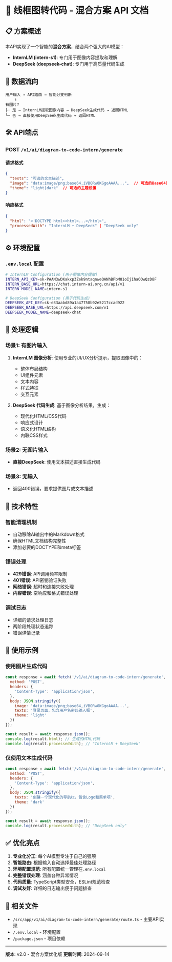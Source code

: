 # 🚀 线框图转代码 - 混合方案 API 文档

## 📋 方案概述

本API实现了一个智能的**混合方案**，结合两个强大的AI模型：
- **InternLM (intern-s1)**: 专门用于图像内容提取和理解
- **DeepSeek (deepseek-chat)**: 专门用于高质量代码生成

## 🔄 数据流向

```
用户输入 → API路由 → 智能分支判断
    ↓
有图片? 
├─ 是 → InternLM提取图像内容 → DeepSeek生成代码 → 返回HTML
└─ 否 → 直接使用DeepSeek生成代码 → 返回HTML
```

## 🛠 API端点

### POST `/v1/ai/diagram-to-code-intern/generate`

#### 请求格式
```json
{
  "texts": "可选的文本描述",
  "image": "data:image/png;base64,iVBORw0KGgoAAAA...",  // 可选的Base64图片
  "theme": "light|dark"  // 可选的主题设置
}
```

#### 响应格式
```json
{
  "html": "<!DOCTYPE html><html>...</html>",
  "processedWith": "InternLM + DeepSeek" | "DeepSeek only"
}
```

## ⚙️ 环境配置

### `.env.local` 配置
```bash
# InternLM Configuration (用于图像内容提取)
INTERN_API_KEY=sk-PAAN3wDKakxp3Zek9ntaqnweQANhBPbM81oIj1haOOwQzD8F
INTERN_BASE_URL=https://chat.intern-ai.org.cn/api/v1
INTERN_MODEL_NAME=intern-s1

# DeepSeek Configuration (用于代码生成)
DEEPSEEK_API_KEY=sk-e33aabd89a1a47758b92e5217ccad922
DEEPSEEK_BASE_URL=https://api.deepseek.com/v1
DEEPSEEK_MODEL_NAME=deepseek-chat
```

## 🎯 处理逻辑

### 场景1: 有图片输入
1. **InternLM 图像分析**: 使用专业的UI/UX分析提示，提取图像中的：
   - 整体布局结构
   - UI组件元素
   - 文本内容
   - 样式特征
   - 交互元素

2. **DeepSeek 代码生成**: 基于图像分析结果，生成：
   - 现代化HTML/CSS代码
   - 响应式设计
   - 语义化HTML结构
   - 内联CSS样式

### 场景2: 无图片输入
- **直接DeepSeek**: 使用文本描述直接生成代码

### 场景3: 无输入
- 返回400错误，要求提供图片或文本描述

## 🔧 技术特性

### 智能清理机制
- 自动移除AI输出中的Markdown格式
- 确保HTML文档结构完整性
- 添加必要的DOCTYPE和meta标签

### 错误处理
- **429错误**: API调用频率限制
- **401错误**: API密钥验证失败
- **网络错误**: 超时和连接失败处理
- **内容错误**: 空响应和格式错误处理

### 调试日志
- 详细的请求处理日志
- 两阶段处理状态追踪
- 错误详情记录

## 🚀 使用示例

### 使用图片生成代码
```javascript
const response = await fetch('/v1/ai/diagram-to-code-intern/generate', {
  method: 'POST',
  headers: {
    'Content-Type': 'application/json',
  },
  body: JSON.stringify({
    image: 'data:image/png;base64,iVBORw0KGgoAAAA...',
    texts: '登录页面，包含用户名密码输入框',
    theme: 'light'
  })
});

const result = await response.json();
console.log(result.html); // 生成的HTML代码
console.log(result.processedWith); // "InternLM + DeepSeek"
```

### 仅使用文本生成代码
```javascript
const response = await fetch('/v1/ai/diagram-to-code-intern/generate', {
  method: 'POST',
  headers: {
    'Content-Type': 'application/json',
  },
  body: JSON.stringify({
    texts: '创建一个现代化的导航栏，包含Logo和菜单项',
    theme: 'dark'
  })
});

const result = await response.json();
console.log(result.processedWith); // "DeepSeek only"
```

## ✅ 优化亮点

1. **专业化分工**: 每个AI模型专注于自己的强项
2. **智能路由**: 根据输入自动选择最佳处理路径
3. **环境配置规范**: 所有配置统一管理在`.env.local`
4. **完整错误处理**: 涵盖各种异常情况
5. **代码质量**: TypeScript类型安全，ESLint规范检查
6. **调试友好**: 详细的日志输出便于问题排查

## 🔗 相关文件
- `/src/app/v1/ai/diagram-to-code-intern/generate/route.ts` - 主要API实现
- `/.env.local` - 环境配置
- `/package.json` - 项目依赖

---
**版本**: v2.0 - 混合方案优化版
**更新时间**: 2024-09-14